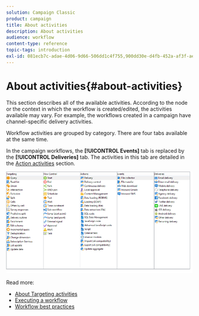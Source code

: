 ```yaml
---
solution: Campaign Classic
product: campaign
title: About activities
description: About activities
audience: workflow
content-type: reference
topic-tags: introduction
exl-id: 081ecb7c-adae-4d06-9d66-506dd1c4f755,900dd30e-d4fb-452a-af3f-ae00758b0077
---
```

# About activities{#about-activities}

This section describes all of the available activities. According to the node or the context in which the workflow is created/edited, the activities available may vary. For example, the workflows created in a campaign have channel-specific delivery activities.

Workflow activities are grouped by category. There are four tabs available at the same time.

In the campaign workflows, the **[!UICONTROL Events]** tab is replaced by the **[!UICONTROL Deliveries]** tab. The activities in this tab are detailed in the [Action activities](../../workflow/using/about-action-activities.md) section.

![](assets/wf-activity-tabs.png)

Read more:

* [About Targeting activities](../../workflow/using/about-targeting-activities.md)
* [Executing a workflow](../../workflow/using/starting-a-workflow.md)
* [Workflow best practices](../../workflow/using/workflow-best-practices.md)
